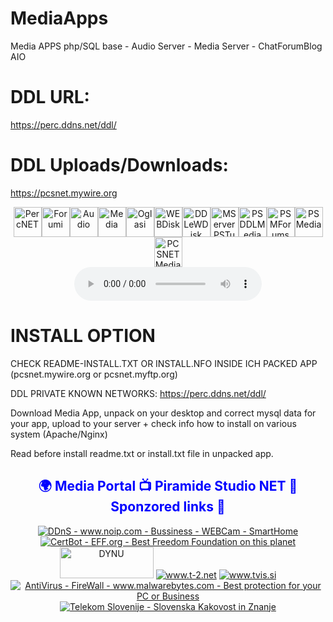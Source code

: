 # MediaApps
Media APPS php/SQL base - Audio Server - Media Server - ChatForumBlog AIO

# DDL URL:
https://perc.ddns.net/ddl/

# DDL Uploads/Downloads:
https://pcsnet.mywire.org


<center><a href="https://perc.ddns.net/" title="PercNET" target="_blank"><img src="https://psmedia.mywire.org/i/1social.png" width="45" height="48" alt="PercNET" /></a><a href="https://piramide.zapto.org/" title="Forumi" target="_blank"><img src="https://psmedia.mywire.org/i/1gsm.png" width="45" height="48" alt="Forumi" /></a><a href="https://pcs.sytes.net/" title="Audio" target="_blank"><img src="https://psmedia.mywire.org/i/1aud.png" width="45" height="48" alt="Audio" /></a><a href="https://obala.hopto.org/" title="Media" target="_blank"><img src="https://psmedia.mywire.org/i/16tv.png" width="45" height="48" alt="Media" /></a><a href="https://oglasi.hopto.org/" title="Oglasi" target="_blank"><img src="https://psmedia.mywire.org/i/4worldyellow.png" width="45" height="48" alt="Oglasi" /></a><a href="https://pcsnet.myftp.org/" title="WEBDisk" target="_blank"><img src="https://psmedia.mywire.org/i/1secure.png" width="45" height="48" alt="WEBDisk" /></a><a href="https://pcsnet.mywire.org/" title="DDLeWDisk" target="_blank"><img src="https://psmedia.mywire.org/i/6config.webp" width="45" height="48" alt="DDLeWDisk" /></a><a href="https://psmedia.mywire.org/" title="MServer PCSNET Tube" target="_blank"><img src="https://psmedia.mywire.org/i/11tvmedia.png" width="45" height="48" alt="MServerPSTube" /></a><a href="https://pcsnet.freeddns.org/" title="PSDDLMedia" target="_blank"><img src="https://psmedia.mywire.org/i/3worldgreen.png" width="45" height="48" alt="PSDDLMedia" /></a><a href="https://psmedia.freeddns.org/" title="PSMedia Forums" target="_blank"><img src="https://psmedia.mywire.org/i/10antena.png" width="45" height="48" alt="PSMForums" /></a><a href="https://psmedia.ddnsgeek.com/" title="PSMedia Portal" target="_blank"><img src="https://psmedia.mywire.org/i/13server.png" width="45" height="48" alt="PSMedia" /></a><a href="https://pcsnet.ddnsgeek.com/" title="PCSNETMedia" target="_blank"><img src="https://psmedia.mywire.org/i/9satelit.webp" width="45" height="48" alt="PCSNETMedia" /></a></center>
<center>
<audio controls><source src="https://psmedia.ddnsgeek.com/m/relax/alanwalkerthespectrepianoorchestral.mp3" type="audio/mpeg"></audio>
</center>

# INSTALL OPTION

CHECK README-INSTALL.TXT OR INSTALL.NFO INSIDE ICH PACKED APP (pcsnet.mywire.org or pcsnet.myftp.org)

DDL PRIVATE KNOWN NETWORKS:  https://perc.ddns.net/ddl/

Download Media App, unpack on your desktop and correct mysql data for your app, upload to your server + check info how to install on various system (Apache/Nginx)

Read before install readme.txt or install.txt file in unpacked app.

<center>                         
<h2 style="color:blue;">
🌍 Media Portal 📺 Piramide Studio NET 📱 Sponzored links 🐧</h2>
<a title="www.noip.com - Best DDnS for your Business or Home Users" href="https://www.noip.com/" target="_blank" rel="noopener"><img src="https://psmedia.mywire.org/i/logo-noip.png" alt="DDnS - www.noip.com - Bussiness - WEBCam - SmartHome" /></a>
<a title="certbot.eff.org" href="https://certbot.eff.org/" target="_blank" rel="noopener"><img src="https://psmedia.mywire.org/i/ssl.png" alt="CertBot - EFF.org - Best Freedom Foundation on this planet" /></a>
<a href="https://www.dynu.com/" title="Dynu.com - Bussiness - WEBCam - SmartHome - Best DDnS for your Business or Home Users" target="_blank"><img src="https://psmedia.mywire.org/i/logo-dynu.png" alt="DYNU" width="150" height="50" /></a>
<a title="www.t-2.net" href="https://www.t-2.net/" target="_blank" rel="noopener"><img src="https://psmedia.mywire.org/i/t2logo.png" alt="www.t-2.net" /></a>
<a title="www.tvis.si" href="https://www.tvis.si/" target="_blank" rel="noopener"><img src="https://psmedia.mywire.org/i/1tvis.png" alt="www.tvis.si" /></a>
<a title="www.malwarebytes.com - Best protection for your PC or Business" href="https://www.malwarebytes.com/" target="_blank" rel="noopener"><img src="https://psmedia.mywire.org/i/malwarebytes.webp" alt="AntiVirus - FireWall - www.malwarebytes.com - Best protection for your PC or Business" /></a>
<a title="www.telekom.si - First class Slovenian operater" href="https://www.telekom.si" target="_blank" rel="noopener"><img src="https://psmedia.mywire.org/i/telekom.png" alt="Telekom Slovenije - Slovenska Kakovost in Znanje" /></a>
</center>  
